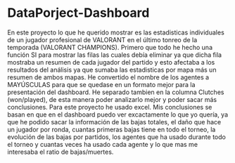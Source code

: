 # DataPorject-Dashboard
En este proyecto lo que he querido mostrar es las estadisticas individuales de un jugador profesional de VALORANT en el último tonreo de la temporada (VALORANT CHAMPIONS).
Primero que todo he hecho una función SI para mostrar las filas las cuales debía eliminar ya que dicha fila mostraba un resumen de cada jugador del partido y esto afectaba a los resultados del análisis ya que sumaba las estadisticas por mapa más un resumen de ambos mapas. He convertido el nombre de los agentes a MAYÚSCULAS para que se quedase en un formato mejor para la presentación del dashboard. He separado tambien en la columna Clutches (won/played), de esta manera poder analizarlo mejor y poder sacar más conclusiones.
Para este proyecto he usado excel.
Mis conclusiones se basan en que en el dashboard puedo ver excactamente lo que yo quería, ya que he podido sacar la información de las bajas totales, el daño que hace un jugador por ronda, cuantas primeras bajas tiene en todo el torneo, la evolución de las bajas por partidos, los agentes que ha usado durante todo el torneo y cuantas veces ha usado cada agente y lo que mas me interesaba el ratio de bajas/muertes.
